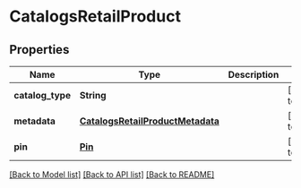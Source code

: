 # CatalogsRetailProduct
## Properties

| Name | Type | Description | Notes |
|------------ | ------------- | ------------- | -------------|
| **catalog\_type** | **String** |  | [default to null] |
| **metadata** | [**CatalogsRetailProductMetadata**](CatalogsRetailProductMetadata.md) |  | [default to null] |
| **pin** | [**Pin**](Pin.md) |  | [default to null] |

[[Back to Model list]](../README.md#documentation-for-models) [[Back to API list]](../README.md#documentation-for-api-endpoints) [[Back to README]](../README.md)

